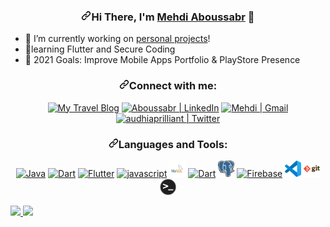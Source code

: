 <div align="center">
<h3><a id="user-content-hi-there-im-audhi-aprilliant-" class="anchor" aria-hidden="true" href="#hi-there-im-audhi-aprilliant-"><svg class="octicon octicon-link" viewBox="0 0 16 16" version="1.1" width="16" height="16" aria-hidden="true"><path fill-rule="evenodd" d="M7.775 3.275a.75.75 0 001.06 1.06l1.25-1.25a2 2 0 112.83 2.83l-2.5 2.5a2 2 0 01-2.83 0 .75.75 0 00-1.06 1.06 3.5 3.5 0 004.95 0l2.5-2.5a3.5 3.5 0 00-4.95-4.95l-1.25 1.25zm-4.69 9.64a2 2 0 010-2.83l2.5-2.5a2 2 0 012.83 0 .75.75 0 001.06-1.06 3.5 3.5 0 00-4.95 0l-2.5 2.5a3.5 3.5 0 004.95 4.95l1.25-1.25a.75.75 0 00-1.06-1.06l-1.25 1.25a2 2 0 01-2.83 0z"></path></svg></a>Hi There, I'm <a href="http://audhiaprilliant.github.io/" rel="nofollow">Mehdi Aboussabr</a> <g-emoji class="g-emoji" alias="wave" fallback-src="https://github.githubassets.com/images/icons/emoji/unicode/1f44b.png">👋</g-emoji></h3>
</div>

<ul>
  <div align="left">
<li><g-emoji class="g-emoji" alias="telescope" fallback-src="https://github.githubassets.com/images/icons/emoji/unicode/1f52d.png">🔭</g-emoji> I’m currently working on <a href="https://github.com/aboussabr/Tripply" rel="nofollow">personal projects</a>!</li>
<li><g-emoji class="g-emoji" alias="seedling" fallback-src="https://github.githubassets.com/images/icons/emoji/unicode/1f331.png">🌱</g-emoji>learning Flutter and Secure Coding <g-emoji class="g-emoji" alias="rofl" fallback-src="https://github.githubassets.com/images/icons/emoji/unicode/1f923.png"></g-emoji></li>
<li><g-emoji class="g-emoji" alias="goal_net" fallback-src="https://github.githubassets.com/images/icons/emoji/unicode/1f945.png">🥅</g-emoji> 2021 Goals: Improve Mobile Apps Portfolio & PlayStore Presence</li>
      </div>
</ul>

<div align="center">
<h3><a id="user-content-hi-there-" class="anchor" aria-hidden="true" href="#hi-there-"><svg class="octicon octicon-link" viewBox="0 0 16 16" version="1.1" width="16" height="16" aria-hidden="true"><path fill-rule="evenodd" d="M7.775 3.275a.75.75 0 001.06 1.06l1.25-1.25a2 2 0 112.83 2.83l-2.5 2.5a2 2 0 01-2.83 0 .75.75 0 00-1.06 1.06 3.5 3.5 0 004.95 0l2.5-2.5a3.5 3.5 0 00-4.95-4.95l-1.25 1.25zm-4.69 9.64a2 2 0 010-2.83l2.5-2.5a2 2 0 012.83 0 .75.75 0 001.06-1.06 3.5 3.5 0 00-4.95 0l-2.5 2.5a3.5 3.5 0 004.95 4.95l1.25-1.25a.75.75 0 00-1.06-1.06l-1.25 1.25a2 2 0 01-2.83 0z"></path></svg></a>Connect with me: <g-emoji class="g-emoji" alias="wave" fallback-src="https://github.githubassets.com/images/icons/emoji/unicode/1f44b.png"></g-emoji></h3>
</div>

<div align="center">
<p>
<a href="#" rel="nofollow"><img  alt="My Travel Blog" width="22px" src="https://cdn2.iconfinder.com/data/icons/basic-thin-line-color/21/18-512.png" style="max-width:100%;"></a>
<a href="https://www.linkedin.com/in/Aboussabr/" rel="nofollow"><img alt="Aboussabr | LinkedIn" width="22px" src="https://image.flaticon.com/icons/png/512/174/174857.png" data-canonical-src="https://cdn.jsdelivr.net/npm/simple-icons@v3/icons/linkedin.svg" style="max-width:100%;"></a>
<a href="mailto:mehdiazer2@outlook.com" rel="nofollow"><img  alt="Mehdi | Gmail" width="22px" src="https://image.flaticon.com/icons/png/512/281/281769.png" data-canonical-src="https://cdn.jsdelivr.net/npm/simple-icons@v3/icons/medium.svg" style="max-width:100%;"></a>
<a href="https://twitter.com/MehdiGIT" rel="nofollow"><img  alt="audhiaprilliant | Twitter" width="22px" src="https://brandslogo.net/wp-content/uploads/2015/11/twitter-logo.png" data-canonical-src="https://cdn.jsdelivr.net/npm/simple-icons@v3/icons/twitter.svg" style="max-width:100%;"></a>
</p>
</div>
<div align="center">
<h3><a id="user-content-languages-and-tools" class="anchor" aria-hidden="true" href="#languages-and-tools"><svg class="octicon octicon-link" viewBox="0 0 16 16" version="1.1" width="16" height="16" aria-hidden="true"><path fill-rule="evenodd" d="M7.775 3.275a.75.75 0 001.06 1.06l1.25-1.25a2 2 0 112.83 2.83l-2.5 2.5a2 2 0 01-2.83 0 .75.75 0 00-1.06 1.06 3.5 3.5 0 004.95 0l2.5-2.5a3.5 3.5 0 00-4.95-4.95l-1.25 1.25zm-4.69 9.64a2 2 0 010-2.83l2.5-2.5a2 2 0 012.83 0 .75.75 0 001.06-1.06 3.5 3.5 0 00-4.95 0l-2.5 2.5a3.5 3.5 0 004.95 4.95l1.25-1.25a.75.75 0 00-1.06-1.06l-1.25 1.25a2 2 0 01-2.83 0z"></path></svg></a>Languages and Tools:</h3></div>

<div align="center">
<p><a href="https://www.google.com/search?q=java" rel="nofollow"><img  alt="Java" width="26px" src="https://cdn.iconscout.com/icon/free/png-512/java-43-569305.png" style="max-width:100%;"></a>
<a href="https://www.google.com/search?q=Dart" rel="nofollow"><img alt="Dart" width="26px" src="https://www.fluttericon.com/logo_dart_192px.svg" style="max-width:100%;"></a>
<a href="https://www.google.com/search?q=Flutter" rel="nofollow"><img  alt="Flutter" width="26px" src="https://cdn.iconscout.com/icon/free/png-512/flutter-2038877-1720090.png" data-canonical-src="https://upload.wikimedia.org/wikipedia/commons/thumb/7/7f/Microsoft_Office_Excel_%282018%E2%80%93present%29.svg/1101px-Microsoft_Office_Excel_%282018%E2%80%93present%29.svg.png" style="max-width:100%;"></a>
<a href="https://www.google.com/search?q=javascript" rel="nofollow"><img alt="javascript" width="26px" src="https://upload.wikimedia.org/wikipedia/commons/thumb/9/99/Unofficial_JavaScript_logo_2.svg/480px-Unofficial_JavaScript_logo_2.svg.png" style="max-width:100%;"></a>
<a href="https://www.google.com/search?q=mysql" rel="nofollow"><img alt="MySQL" width="26px" src="https://raw.githubusercontent.com/github/explore/80688e429a7d4ef2fca1e82350fe8e3517d3494d/topics/mysql/mysql.png" style="max-width:100%;"></a>
 <a href="https://www.google.com/search?q=Dart" rel="nofollow"><img alt="Dart" width="26px" src="https://icons-for-free.com/iconfiles/png/512/js+library+long+shadow+nodejs+web+icon-1320184850167478047.png" style="max-width:100%;"></a>
<a href="https://www.google.com/search?q=PostgreSQL" rel="nofollow"><img alt="PostgreSQL" width="26px" src="https://raw.githubusercontent.com/github/explore/80688e429a7d4ef2fca1e82350fe8e3517d3494d/topics/postgresql/postgresql.png" style="max-width:100%;"></a>
<a href="https://www.google.com/search?q=Firebase" rel="nofollow"><img alt="Firebase" width="26px" src="https://cdn.iconscout.com/icon/free/png-512/firebase-1-282796.png" data-canonical-src="https://cdn.worldvectorlogo.com/logos/tableau-software.svg" style="max-width:100%;"></a>
<a href="https://www.google.com/search?q=Visual Studio Code" rel="nofollow"><img alt="Visual Studio Code" width="26px" src="https://raw.githubusercontent.com/github/explore/80688e429a7d4ef2fca1e82350fe8e3517d3494d/topics/visual-studio-code/visual-studio-code.png" style="max-width:100%;"></a>
<a href="https://www.google.com/search?q=Git" rel="nofollow"><img alt="Git" width="26px" src="https://raw.githubusercontent.com/github/explore/80688e429a7d4ef2fca1e82350fe8e3517d3494d/topics/git/git.png" style="max-width:100%;"></a>
<a href="https://www.google.com/search?q=GitHub" rel="nofollow"><img alt="GitHub" width="26px" src="https://raw.githubusercontent.com/github/explore/80688e429a7d4ef2fca1e82350fe8e3517d3494d/topics/terminal/terminal.png" style="max-width:100%;"></a></p>
  </div>

 <div>
  <a href="https://github.com/rafaballerini">
  <img height="180em" src="https://github-readme-stats.vercel.app/api?username=aboussabr&show_icons=true&theme=dracula&include_all_commits=true&count_private=true"/>
  <img height="180em" src="https://github-readme-stats.vercel.app/api/top-langs/?username=aboussabr&layout=compact&langs_count=7&theme=dracula"/>
</div>

